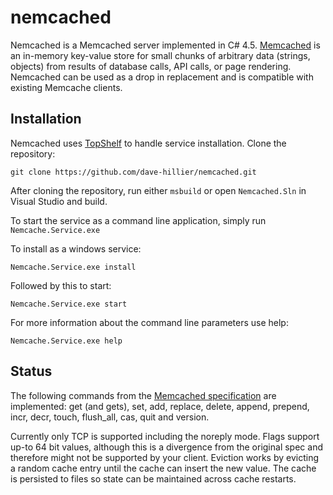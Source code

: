 # nemcached

Nemcached is a Memcached server implemented in C# 4.5. 
[Memcached](http://memcached.org/) is an in-memory key-value store for small chunks of arbitrary data (strings, objects) from results of database calls, API calls, or page rendering.
Nemcached can be used as a drop in replacement and is compatible with existing Memcache clients.

## Installation

Nemcached uses [TopShelf](http://topshelf-project.com/) to handle service installation. 
Clone the repository:
```
git clone https://github.com/dave-hillier/nemcached.git
```

After cloning the repository, run either `msbuild` or open `Nemcached.Sln` in Visual Studio and build. 

To start the service as a command line application, simply run `Nemcache.Service.exe` 

To install as a windows service:
```
Nemcache.Service.exe install
```
Followed by this to start:
```
Nemcache.Service.exe start
```
For more information about the command line parameters use help:
```
Nemcache.Service.exe help
```

## Status

The following commands from the [Memcached specification](https://raw.github.com/memcached/memcached/master/doc/protocol.txt) 
are implemented: get (and gets), set, add, replace, delete, append, prepend, incr, decr, touch, flush_all, cas, quit and version.
 
Currently only TCP is supported including the noreply mode. 
Flags support up-to 64 bit values, although this is a divergence from the original spec and therefore might not be supported by your client.
Eviction works by evicting a random cache entry until the cache can insert the new value. 
The cache is persisted to files so state can be maintained across cache restarts.

